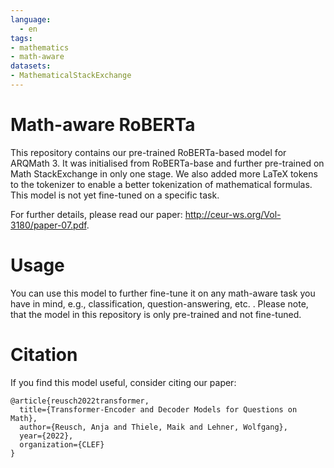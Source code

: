 ```yaml
---
language: 
  - en
tags:
- mathematics
- math-aware
datasets:
- MathematicalStackExchange
---
```


# Math-aware RoBERTa

This repository contains our pre-trained RoBERTa-based model for ARQMath 3. It was initialised from RoBERTa-base and further pre-trained on Math StackExchange in only one stage. We also added more LaTeX tokens to the tokenizer to enable a better tokenization of mathematical formulas. This model is not yet fine-tuned on a specific task. 

For further details, please read our paper: http://ceur-ws.org/Vol-3180/paper-07.pdf. 



# Usage

You can use this model to further fine-tune it on any math-aware task you have in mind, e.g., classification, question-answering, etc. . Please note, that the model in this repository is only pre-trained and not fine-tuned.


# Citation

If you find this model useful, consider citing our paper:
```
@article{reusch2022transformer,
  title={Transformer-Encoder and Decoder Models for Questions on Math},
  author={Reusch, Anja and Thiele, Maik and Lehner, Wolfgang},
  year={2022},
  organization={CLEF}
}
```
